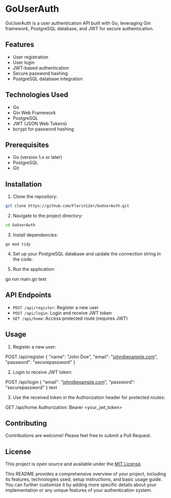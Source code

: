 # GoUserAuth

GoUserAuth is a user authentication API built with Go, leveraging Gin framework, PostgreSQL database, and JWT for secure authentication.

## Features

- User registration
- User login
- JWT-based authentication
- Secure password hashing
- PostgreSQL database integration

## Technologies Used

- Go
- Gin Web Framework
- PostgreSQL
- JWT (JSON Web Tokens)
- bcrypt for password hashing

## Prerequisites

- Go (version 1.x or later)
- PostgreSQL
- Git

## Installation

1. Clone the repository:
```bash
git clone https://github.com/Florin12er/GoUserAuth.git
```

2. Navigate to the project directory:
```bash
cd GoUserAuth
```

3. Install dependencies:
```
go mod tidy
```

4. Set up your PostgreSQL database and update the connection string in the code.

5. Run the application:

go run main.go
text

## API Endpoints

- `POST /api/register`: Register a new user
- `POST /api/login`: Login and receive JWT token
- `GET /api/home`: Access protected route (requires JWT)

## Usage

1. Register a new user:

POST /api/register
{
"name": "John Doe",
"email": "john@example.com",
"password": "securepassword"
}


2. Login to receive JWT token:

POST /api/login
{
"email": "john@example.com",
"password": "securepassword"
}
text

3. Use the received token in the Authorization header for protected routes:

GET /api/home
Authorization: Bearer <your_jwt_token>


## Contributing

Contributions are welcome! Please feel free to submit a Pull Request.

## License

This project is open source and available under the [MIT License](LICENSE).

This README provides a comprehensive overview of your project, including its features, technologies used, setup instructions, and basic usage guide. You can further customize it by adding more specific details about your implementation or any unique features of your authentication system.

